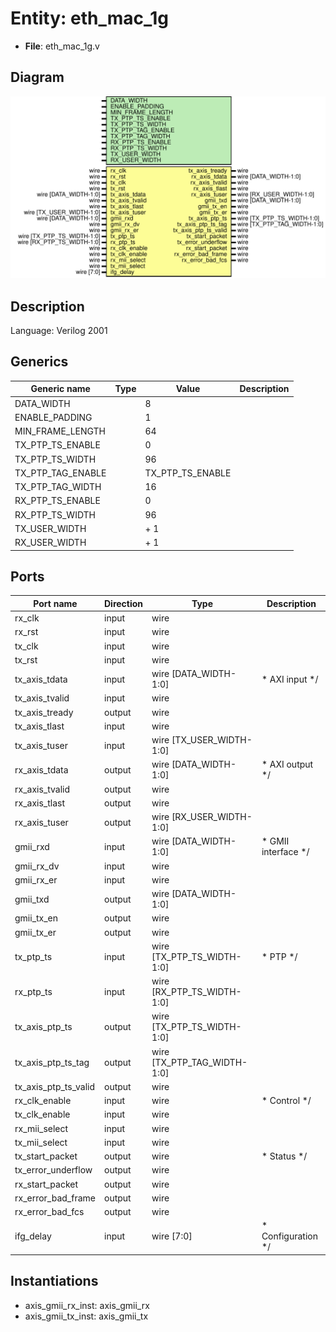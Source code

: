 # Entity: eth_mac_1g

- **File**: eth_mac_1g.v
## Diagram

![Diagram](eth_mac_1g.svg "Diagram")
## Description


 Language: Verilog 2001


## Generics

| Generic name      | Type | Value            | Description |
| ----------------- | ---- | ---------------- | ----------- |
| DATA_WIDTH        |      | 8                |             |
| ENABLE_PADDING    |      | 1                |             |
| MIN_FRAME_LENGTH  |      | 64               |             |
| TX_PTP_TS_ENABLE  |      | 0                |             |
| TX_PTP_TS_WIDTH   |      | 96               |             |
| TX_PTP_TAG_ENABLE |      | TX_PTP_TS_ENABLE |             |
| TX_PTP_TAG_WIDTH  |      | 16               |             |
| RX_PTP_TS_ENABLE  |      | 0                |             |
| RX_PTP_TS_WIDTH   |      | 96               |             |
| TX_USER_WIDTH     |      | + 1              |             |
| RX_USER_WIDTH     |      | + 1              |             |
## Ports

| Port name            | Direction | Type                        | Description                    |
| -------------------- | --------- | --------------------------- | ------------------------------ |
| rx_clk               | input     | wire                        |                                |
| rx_rst               | input     | wire                        |                                |
| tx_clk               | input     | wire                        |                                |
| tx_rst               | input     | wire                        |                                |
| tx_axis_tdata        | input     | wire [DATA_WIDTH-1:0]       |      * AXI input      */       |
| tx_axis_tvalid       | input     | wire                        |                                |
| tx_axis_tready       | output    | wire                        |                                |
| tx_axis_tlast        | input     | wire                        |                                |
| tx_axis_tuser        | input     | wire [TX_USER_WIDTH-1:0]    |                                |
| rx_axis_tdata        | output    | wire [DATA_WIDTH-1:0]       |      * AXI output      */      |
| rx_axis_tvalid       | output    | wire                        |                                |
| rx_axis_tlast        | output    | wire                        |                                |
| rx_axis_tuser        | output    | wire [RX_USER_WIDTH-1:0]    |                                |
| gmii_rxd             | input     | wire [DATA_WIDTH-1:0]       |      * GMII interface      */  |
| gmii_rx_dv           | input     | wire                        |                                |
| gmii_rx_er           | input     | wire                        |                                |
| gmii_txd             | output    | wire [DATA_WIDTH-1:0]       |                                |
| gmii_tx_en           | output    | wire                        |                                |
| gmii_tx_er           | output    | wire                        |                                |
| tx_ptp_ts            | input     | wire [TX_PTP_TS_WIDTH-1:0]  |      * PTP      */             |
| rx_ptp_ts            | input     | wire [RX_PTP_TS_WIDTH-1:0]  |                                |
| tx_axis_ptp_ts       | output    | wire [TX_PTP_TS_WIDTH-1:0]  |                                |
| tx_axis_ptp_ts_tag   | output    | wire [TX_PTP_TAG_WIDTH-1:0] |                                |
| tx_axis_ptp_ts_valid | output    | wire                        |                                |
| rx_clk_enable        | input     | wire                        |      * Control      */         |
| tx_clk_enable        | input     | wire                        |                                |
| rx_mii_select        | input     | wire                        |                                |
| tx_mii_select        | input     | wire                        |                                |
| tx_start_packet      | output    | wire                        |      * Status      */          |
| tx_error_underflow   | output    | wire                        |                                |
| rx_start_packet      | output    | wire                        |                                |
| rx_error_bad_frame   | output    | wire                        |                                |
| rx_error_bad_fcs     | output    | wire                        |                                |
| ifg_delay            | input     | wire [7:0]                  |      * Configuration      */   |
## Instantiations

- axis_gmii_rx_inst: axis_gmii_rx
- axis_gmii_tx_inst: axis_gmii_tx
